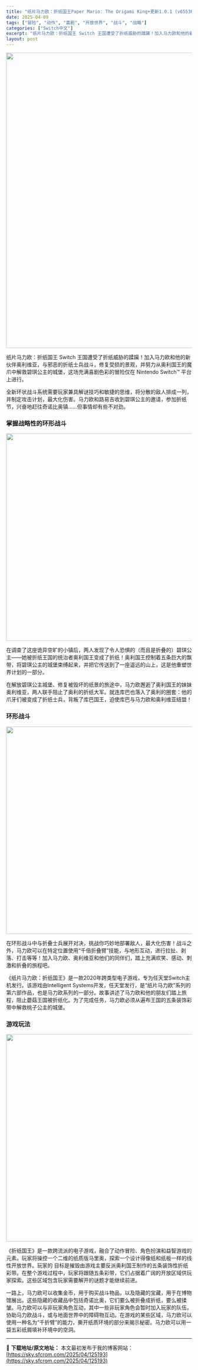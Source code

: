 ```yaml
---
title: "纸片马力欧：折纸国王Paper Mario: The Origami King+更新1.0.1 (v65536) Switch中文"
date: 2025-04-09
tags: ["冒险", "动作", "喜剧", "开放世界", "战斗", "战略"]
categories: ["Switch中文"]
excerpt: "纸片马力欧：折纸国王 Switch 王国遭受了折纸威胁的蹂躏！加入马力欧和他的新伙伴奥利维亚，与邪恶的折纸士兵战斗，修复受损的景观，并努力从奥利国王的魔爪中解救碧琪公主的城堡，这场充满喜剧色彩的冒险仅在 Nintendo Switch™ 平台上进行。 全新环状战斗系统需要玩家兼具解谜技巧和敏捷的思维&hellip;"
layout: post
---
```


<img class="aligncenter size-full wp-image-125194" src="https://sky.sfcrom.com/wp-content/uploads/2025/04/2025040914074329.webp" alt="" width="550" height="800" />

纸片马力欧：折纸国王 Switch 王国遭受了折纸威胁的蹂躏！加入马力欧和他的新伙伴奥利维亚，与邪恶的折纸士兵战斗，修复受损的景观，并努力从奥利国王的魔爪中解救碧琪公主的城堡，这场充满喜剧色彩的冒险仅在 Nintendo Switch™ 平台上进行。

<span>全新环状战斗系统需要玩家兼具解谜技巧和敏捷的思维，将分散的敌人排成一列，并制定攻击计划，最大化伤害。马力欧和路易吉收到碧琪公主的邀请，参加折纸节，兴奋地赶往奇诺比奥镇……但事情却有些不对劲。</span>
<h3><span>掌握战略性的环形战斗</span></h3>
<img class="aligncenter size-full wp-image-125196" src="https://sky.sfcrom.com/wp-content/uploads/2025/04/2025040914074443.webp" alt="" width="1000" height="562" />

<span>在调查了这座诡异空旷的小镇后，两人发现了令人恐惧的（而且是折叠的）碧琪公主——她被折纸王国的统治者奥利国王变成了折纸！奥利国王控制着五条巨大的飘带，将碧琪公主的城堡束缚起来，并把它传送到了一座遥远的山上，这是他重塑世界计划的一部分。</span>

<span>在解放碧琪公主城堡、修复被毁坏的纸景的旅途中，马力欧邂逅了奥利国王的妹妹奥利维亚，两人联手阻止了奥利的折纸大军。就连库巴也落入了奥利的圈套：他的爪牙们被变成了折纸士兵，背叛了库巴国王，迫使库巴与马力欧和奥利维亚结盟！</span>
<h3><span>环形战斗</span></h3>
<img class="aligncenter size-full wp-image-125195" src="https://sky.sfcrom.com/wp-content/uploads/2025/04/2025040914074423.webp" alt="" width="1000" height="562" />

<span>在环形战斗中与折叠士兵展开对决，挑战你巧妙地部署敌人，最大化伤害！战斗之外，马力欧可以在特定位置使用“千倍折叠臂”技能，与地形互动，进行拉扯、剥落、打击等等！加入马力欧、奥利维亚和他们的同伴们，踏上充满欢笑、感动、刺激和折叠的旅程吧。</span>

<span>《纸片马力欧：折纸国王》是一款2020年跨类型电子游戏，专为任天堂Switch主机发行。该游戏由Intelligent Systems开发，任天堂发行，是“纸片马力欧”系列的第六部作品，也是马力欧系列的一部分。故事讲述了马力欧和他的朋友们踏上旅程，阻止蘑菇王国被折纸化。为了完成任务，马力欧必须从遍布王国的五条装饰彩带中解救桃子公主的城堡。</span>
<h3><span>游戏玩法</span></h3>
<img class="aligncenter size-full wp-image-125197" src="https://sky.sfcrom.com/wp-content/uploads/2025/04/2025040914074493.webp" alt="" width="1000" height="562" />

<span>《折纸国王》是一款跨流派的电子游戏，融合了动作冒险、角色扮演和益智游戏的元素。玩家将操控一个二维的纸质版马里奥，探索一个设计得像纸和纸板一样的线性开放世界。玩家的</span>
<span>目标是摧毁由游戏主要反派奥利国王制作的五条装饰性折纸彩带。在整个游戏过程中，玩家将跟随五条彩带，它们占据着广阔的开放区域供玩家探索。这些区域包含玩家需要解开的谜题才能继续前进。</span>

一路上，马力欧可以收集金币，用于购买战斗物品，以及隐藏的宝藏，用于在博物馆展出。这些隐藏的收藏品中包括奇诺比奥，它们要么被折叠成折纸，要么被揉皱。马力欧可以与非玩家角色互动，其中一些非玩家角色会暂时加入玩家的队伍，协助马力欧战斗，或与地面世界中的障碍物互动。在游戏的某些区域，马力欧可以使用一种名为“千折臂”的能力，撕开纸质环境的部分来揭示秘密。马力欧可以用一袋五彩纸屑填补环境中的空洞。

---
📖 **下载地址/原文地址：** 本文最初发布于我的博客网站：[https://sky.sfcrom.com/2025/04/125193](https://sky.sfcrom.com/2025/04/125193)

